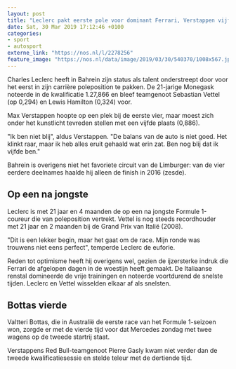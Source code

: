 ```yaml
---
layout: post
title: "Leclerc pakt eerste pole voor dominant Ferrari, Verstappen vijfde"
date: Sat, 30 Mar 2019 17:12:46 +0100
categories: 
- sport 
- autosport 
externe_link: "https://nos.nl/l/2278256"
feature_image: "https://nos.nl/data/image/2019/03/30/540370/1008x567.jpg"
---
```


<p>Charles Leclerc heeft in Bahrein zijn status als talent onderstreept door voor het eerst in zijn carrière poleposition te pakken. De 21-jarige Monegask noteerde in de kwalificatie 1.27,866 en bleef teamgenoot Sebastian Vettel (op 0,294) en Lewis Hamilton (0,324) voor.</p>
<p>Max Verstappen hoopte op een plek bij de eerste vier, maar moest zich onder het kunstlicht tevreden stellen met een vijfde plaats (0,886).</p>
<p>"Ik ben niet blij", aldus Verstappen. "De balans van de auto is niet goed. Het klinkt raar, maar ik heb alles eruit gehaald wat erin zat. Ben nog blij dat ik vijfde ben."</p>
<p>Bahrein is overigens niet het favoriete circuit van de Limburger: van de vier eerdere deelnames haalde hij alleen de finish in 2016 (zesde).</p>
<h2>Op een na jongste</h2>
<p>Leclerc is met 21 jaar en 4 maanden de op een na jongste Formule 1-coureur die van poleposition vertrekt. Vettel is nog steeds recordhouder met 21 jaar en 2 maanden bij de Grand Prix van Italië (2008).</p>
<p>"Dit is een lekker begin, maar het gaat om de race. Mijn ronde was trouwens niet eens perfect", temperde Leclerc de euforie.</p>
<p>Reden tot optimisme heeft hij overigens wel, gezien de ijzersterke indruk die Ferrari de afgelopen dagen in de woestijn heeft gemaakt. De Italiaanse renstal domineerde de vrije trainingen en noteerde voortdurend de snelste tijden. Leclerc en Vettel wisselden elkaar af als snelsten. </p>
<h2>Bottas vierde</h2>
<p>Valtteri Bottas, die in Australië de eerste race van het Formule 1-seizoen won, zorgde er met de vierde tijd voor dat Mercedes zondag met twee wagens op de tweede startrij staat.</p>
<p>Verstappens Red Bull-teamgenoot Pierre Gasly kwam niet verder dan de tweede kwalificatiesessie en stelde teleur met de dertiende tijd.</p>
